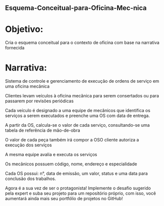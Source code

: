 ## Esquema-Conceitual-para-Oficina-Mec-nica

# Objetivo:

Cria o esquema conceitual para o contexto de oficina com base na narrativa fornecida

# Narrativa:

Sistema de controle e gerenciamento de execução de ordens de serviço em uma oficina mecânica

Clientes levam veículos à oficina mecânica para serem consertados ou para passarem por revisões  periódicas

Cada veículo é designado a uma equipe de mecânicos que identifica os serviços a serem executados e preenche uma OS com data de entrega.

A partir da OS, calcula-se o valor de cada serviço, consultando-se uma tabela de referência de mão-de-obra

O valor de cada peça também irá compor a OSO cliente autoriza a execução dos serviços

A mesma equipe avalia e executa os serviços

Os mecânicos possuem código, nome, endereço e especialidade

Cada OS possui: n°, data de emissão, um valor, status e uma data para conclusão dos trabalhos.

Agora é a sua vez de ser o protagonista! Implemente o desafio sugerido pela expert e suba seu projeto para um repositório próprio, com isso, você aumentará ainda mais seu portfólio de projetos no GitHub!

